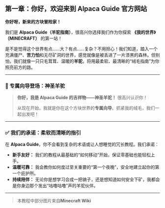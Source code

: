 ## 第一章：你好，欢迎来到 Alpaca Guide 官方网站

**你好呀，新来的方块冒险家！**

我们是 **Alpaca Guide（羊驼指南）**，很高兴你选择我们作为你探索 **《我的世界》（MINECRAFT）** 的第一站！

是不是觉得这个世界有点……大？有点……复杂？不用担心！我们知道，踏入一个充满僵尸、**苦力怕**和无尽矿洞的世界，感觉就像是被丢进了一片漆黑的森林。但别怕，我们就像一只只毛茸茸、温暖的**羊驼**，将用最柔软、最清晰的“绒毛指南”为你照亮前方的路。

------

### 🩷 专属向导登场：神圣羊驼

> **你好，我是 Alpaca Guide 的吉祥物——神圣羊驼！** 很高兴认识你！
>
> 从现在开始，我就是你在这个方块世界的**专属向导**。抓紧我的绒毛，我们一起出发吧！

------

### ✅ 我们的承诺：柔软而清晰的指引

在 **Alpaca Guide**，你不会看到复杂的术语或让人想睡觉的冗长教程。我们承诺：

- **新手友好：** 我们的教程从最基础的“如何移动”开始，保证零基础也能轻松上手。
- **温暖可靠：** 我会教你如何度过至关重要的“第一个夜晚”，安全地建立起你的第一个庇护所。
- **持续陪伴：** 无论你是想学习合成一把镐子，还是想知道如何安全下矿，我都会是你身边那个发出“咕噜咕噜”声的羊驼伙伴。

------

> 本教程中部分图片来自**Minecraft Wiki**
